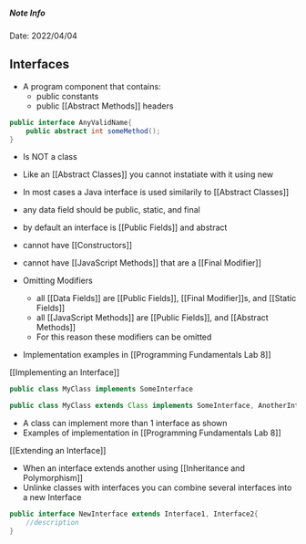 ##### Note Info
Date: 2022/04/04
## Interfaces
- A program component that contains:
	- public constants
	- public [[Abstract Methods]] headers

```java
public interface AnyValidName{
	public abstract int someMethod();
}
```
- Is NOT a class
- Like an [[Abstract Classes]] you cannot instatiate with it using new
- In most cases a Java interface is used similarily to [[Abstract Classes]]
- any data field should be public, static, and final
- by default an interface is [[Public Fields]] and abstract
- cannot have [[Constructors]]
- cannot have [[JavaScript Methods]] that are a [[Final Modifier]]
- Omitting Modifiers
	- all [[Data Fields]] are [[Public Fields]], [[Final Modifier]]s, and [[Static Fields]]
	- all [[JavaScript Methods]] are [[Public Fields]], and [[Abstract Methods]]
	- For this reason these modifiers can be omitted

- Implementation examples in [[Programming Fundamentals Lab 8]]

[[Implementing an Interface]]
```java
public class MyClass implements SomeInterface

public class MyClass extends Class implements SomeInterface, AnotherInterface
```
- A class can implement more than 1 interface as shown
- Examples of implementation in [[Programming Fundamentals Lab 8]]

[[Extending an Interface]]
- When an interface extends another using [[Inheritance and Polymorphism]]
- Unlinke classes with interfaces you can combine several interfaces into a new Interface
```java
public interface NewInterface extends Interface1, Interface2{
	//description
}
```
